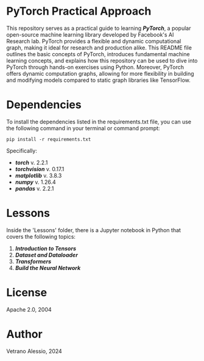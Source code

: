 # PyTorch Practical Approach

This repository serves as a practical guide to learning ***PyTorch***, a popular open-source machine learning library developed by Facebook's AI Research lab. PyTorch provides a flexible and dynamic computational graph, making it ideal for research and production alike. This README file outlines the basic concepts of PyTorch, introduces fundamental machine learning concepts, and explains how this repository can be used to dive into PyTorch through hands-on exercises using Python.
Moreover, PyTorch offers dynamic computation graphs, allowing for more flexibility in building and modifying models compared to static graph libraries like TensorFlow.


# Dependencies
To install the dependencies listed in the requirements.txt file, you can use the following command in your terminal or command prompt:

```pip install -r requirements.txt```

Specifically:
* ***torch*** v. 2.2.1
* ***torchvision*** v. 0.17.1
* ***matplotlib*** v. 3.8.3
* ***numpy*** v. 1.26.4
* ***pandas*** v. 2.2.1

# Lessons
Inside the 'Lessons' folder, there is a Jupyter notebook in Python that covers the following topics:

1. ***Introduction to Tensors***
2. ***Dataset and Dataloader***
3. ***Transformers***
4. ***Build the Neural Network***

# License
Apache 2.0, 2004

# Author 

Vetrano Alessio, 2024
